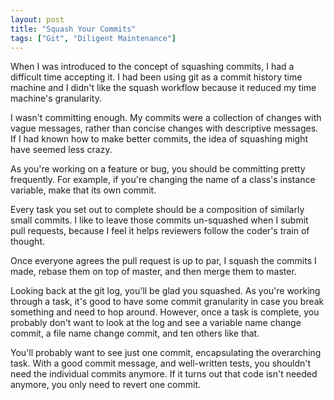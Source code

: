 ```yaml
---
layout: post
title: "Squash Your Commits"
tags: ["Git", "Diligent Maintenance"]
---
```


When I was introduced to the concept of squashing commits, I had a difficult
time accepting it. I had been using git as a commit history
time machine and I didn't like the squash workflow because it reduced my time machine's
granularity.

I wasn't committing enough. My commits were a collection of changes with vague
messages, rather than concise changes with descriptive messages. If I had known
how to make better commits, the idea of squashing might have seemed less crazy.

As you're working on a feature or bug, you should be committing pretty
frequently. For example, if you're changing the name of a class's instance
variable, make that its own commit.

Every task you set out to complete should be a composition of similarly small
commits. I like to leave those commits un-squashed when I submit pull requests,
because I feel it helps reviewers follow the coder's train of thought.

Once everyone agrees the pull request is up to par, I squash the commits I made,
rebase them on top of master, and then merge them to master.

Looking back at the git log, you'll be glad you squashed. As you're working
through a task, it's good
to have some commit granularity in case you break something and need to hop
around. However, once a task is complete, you probably don't want to look at the
log and see a variable name change commit, a file name change commit, and ten
others like that.

You'll probably want to see just one commit, encapsulating the overarching task.
With a good commit message, and well-written tests, you shouldn't need the
individual commits anymore. If it turns out that code isn't needed anymore, you
only need to revert one commit.
